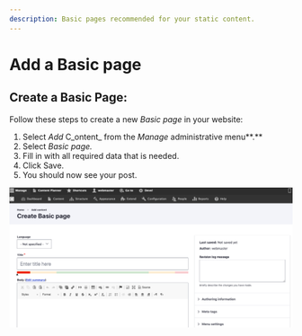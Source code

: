 ```yaml
---
description: Basic pages recommended for your static content.
---
```


# Add a Basic page

## Create a Basic Page:

Follow these steps to create a new _Basic page_ in your website:

1. Select _Add_ C_ontent_ from the _Manage_ administrative menu**.**
2. Select _Basic page._
3. Fill in with all required data that is needed.
4. Click Save. 
5. You should now see your post.

![Create Basic Page](../../../.gitbook/assets/2020-07-14_15-31-18.png)

